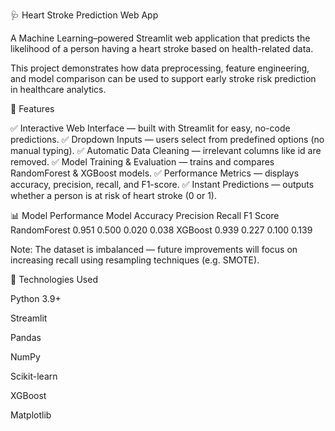 🩺 Heart Stroke Prediction Web App

A Machine Learning–powered Streamlit web application that predicts the likelihood of a person having a heart stroke based on health-related data.

This project demonstrates how data preprocessing, feature engineering, and model comparison can be used to support early stroke risk prediction in healthcare analytics.

🚀 Features

✅ Interactive Web Interface — built with Streamlit for easy, no-code predictions.
✅ Dropdown Inputs — users select from predefined options (no manual typing).
✅ Automatic Data Cleaning — irrelevant columns like id are removed.
✅ Model Training & Evaluation — trains and compares RandomForest & XGBoost models.
✅ Performance Metrics — displays accuracy, precision, recall, and F1-score.
✅ Instant Predictions — outputs whether a person is at risk of heart stroke (0 or 1).

📊 Model Performance
Model	Accuracy	Precision	Recall	F1 Score
RandomForest	0.951	0.500	0.020	0.038
XGBoost	0.939	0.227	0.100	0.139

Note: The dataset is imbalanced — future improvements will focus on increasing recall using resampling techniques (e.g. SMOTE).

🧠 Technologies Used

Python 3.9+

Streamlit

Pandas

NumPy

Scikit-learn

XGBoost

Matplotlib
